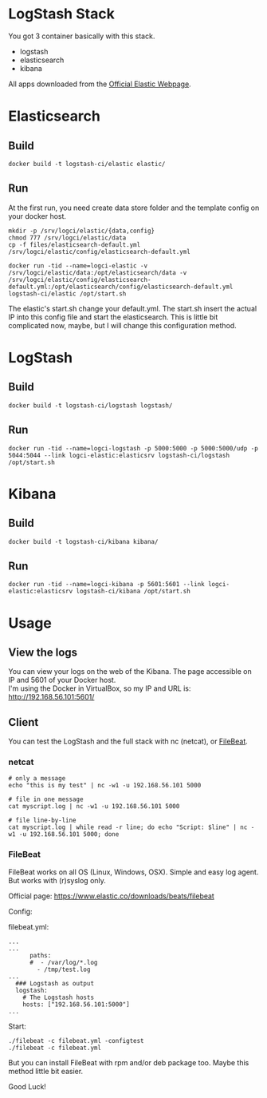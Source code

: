 # LogStash Stack

You got 3 container basically with this stack.

  - logstash
  - elasticsearch
  - kibana

All apps downloaded from the [Official Elastic Webpage](https://www.elastic.co/).

# Elasticsearch

## Build

```
docker build -t logstash-ci/elastic elastic/
```

## Run

At the first run, you need create data store folder and the template config on your docker host.

```
mkdir -p /srv/logci/elastic/{data,config}
chmod 777 /srv/logci/elastic/data
cp -f files/elasticsearch-default.yml /srv/logci/elastic/config/elasticsearch-default.yml
```

```
docker run -tid --name=logci-elastic -v /srv/logci/elastic/data:/opt/elasticsearch/data -v /srv/logci/elastic/config/elasticsearch-default.yml:/opt/elasticsearch/config/elasticsearch-default.yml  logstash-ci/elastic /opt/start.sh
```

The elastic's start.sh change your default.yml. The start.sh insert the actual IP into this config file and start the elasticsearch. 
This is little bit complicated now, maybe, but I will change this configuration method.

# LogStash

## Build

```
docker build -t logstash-ci/logstash logstash/
```

## Run

```
docker run -tid --name=logci-logstash -p 5000:5000 -p 5000:5000/udp -p 5044:5044 --link logci-elastic:elasticsrv logstash-ci/logstash /opt/start.sh
```

# Kibana

## Build

```
docker build -t logstash-ci/kibana kibana/
```

## Run

```
docker run -tid --name=logci-kibana -p 5601:5601 --link logci-elastic:elasticsrv logstash-ci/kibana /opt/start.sh
```

# Usage

## View the logs

You can view your logs on the web of the Kibana. The page accessible on IP and 5601 of your Docker host.  
I'm using the Docker in VirtualBox, so my IP and URL is: http://192.168.56.101:5601/

## Client

You can test the LogStash and the full stack with nc (netcat), or [FileBeat](https://www.elastic.co/downloads/beats/filebeat).

### netcat

```
# only a message
echo "this is my test" | nc -w1 -u 192.168.56.101 5000

# file in one message
cat myscript.log | nc -w1 -u 192.168.56.101 5000

# file line-by-line 
cat myscript.log | while read -r line; do echo "Script: $line" | nc -w1 -u 192.168.56.101 5000; done
```

### FileBeat

FileBeat works on all OS (Linux, Windows, OSX). Simple and easy log agent. But works with (r)syslog only.

Official page: https://www.elastic.co/downloads/beats/filebeat

Config:

filebeat.yml:

```
...
...
      paths:
      #  - /var/log/*.log
        - /tmp/test.log
...
  ### Logstash as output
  logstash:
    # The Logstash hosts
    hosts: ["192.168.56.101:5000"]
...
```

Start:

```
./filebeat -c filebeat.yml -configtest
./filebeat -c filebeat.yml
```

But you can install FileBeat with rpm and/or deb package too. Maybe this method little bit easier.


Good Luck!
